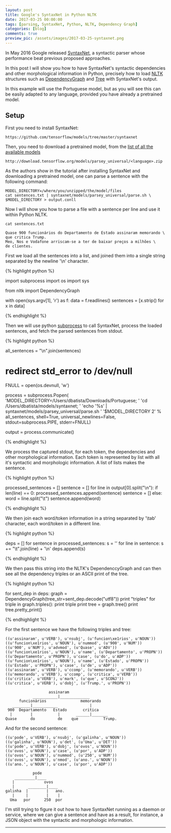 ```yaml
---
layout: post
title: Google's SyntaxNet in Python NLTK 
date: 2017-03-25 00:00:00
tags: [parsing, SyntaxNet, Python, NLTK, Dependency Graph]
categories: [blog]
comments: true
preview_pic: /assets/images/2017-03-25-syntaxnet.png
---
```


In May 2016 Google released [SyntaxNet](https://research.googleblog.com/2016/05/announcing-syntaxnet-worlds-most.html), a syntactic parser whose performance beat previous proposed approaches. 

In this post I will show you how to have SyntaxNet's syntactic dependencies and other morphological information in Python, precisely how to load [NLTK](http://www.nltk.org/) structures such as [DependencyGraph](http://www.nltk.org/_modules/nltk/parse/dependencygraph.html) and [Tree](http://www.nltk.org/_modules/nltk/tree.html) with SyntaxNet's output.

 In this example will use the Portuguese model, but as you will see this can be easily adapted to any language, provided you have already a pretrained model.


## Setup

First you need to install SyntaxNet:

    https://github.com/tensorflow/models/tree/master/syntaxnet


Then, you need to download a pretrained model, from the [list of all the available models](https://github.com/tensorflow/models/blob/master/syntaxnet/g3doc/universal.md)

    http://download.tensorflow.org/models/parsey_universal/<language>.zip


As the authors show in the tutorial after installing SyntaxNet and downloading a pretrained model, one can parse a sentence with the following command:

    MODEL_DIRECTORY=/where/you/unzipped/the/model/files
    cat sentences.txt | syntaxnet/models/parsey_universal/parse.sh \
    $MODEL_DIRECTORY > output.conll


Now I will show you how to parse a file with a sentence per line and use it within Python NLTK.

    cat sentences.txt

	Quase 900 funcionários do Departamento de Estado assinaram memorando \
	que critica Trump.
	Meo, Nos e Vodafone arriscam-se a ter de baixar preços a milhões \
	de clientes.


First we load all the sentences into a list, and joined them into a single string separated by the newline '\n' character.


{% highlight python %}

import subprocess
import os
import sys

from nltk import DependencyGraph

with open(sys.argv[1], 'r') as f:
    data = f.readlines()
    sentences = [x.strip() for x in data]

{% endhighlight %}



Then we will use python [subprocess](https://docs.python.org/2/library/subprocess.html) to call SyntaxNet, process the loaded sentences, and fetch the parsed sentences from stdout.

{% highlight python %}

all_sentences = "\n".join(sentences)

# redirect std_error to /dev/null
FNULL = open(os.devnull, 'w')

process = subprocess.Popen(
    'MODEL_DIRECTORY=/Users/dbatista/Downloads/Portuguese; '
    'cd /Users/dbatista/models/syntaxnet; '
    'echo \'%s\' | syntaxnet/models/parsey_universal/parse.sh '
    '$MODEL_DIRECTORY 2' % all_sentences,
    shell=True,
    universal_newlines=False,
    stdout=subprocess.PIPE,
    stderr=FNULL)

output = process.communicate()

{% endhighlight %}

We process the captured stdout, for each token, the dependencies and other morphological information. Each token is represented by list with all it's syntactic and morphologic information. A list of lists makes the sentence.

{% highlight python %}

processed_sentences = []
sentence = []
for line in output[0].split("\n"):
    if len(line) == 0:
        processed_sentences.append(sentence)
        sentence = []
    else:
        word = line.split("\t")
        sentence.append(word)

{% endhighlight %}

We then join each word/token information in a string separated by '\tab' character, each word/token in a different line. 

{% highlight python %}

deps = []
for sentence in processed_sentences:
    s = ''
    for line in sentence:
        s += "\t".join(line) + '\n'
    deps.append(s)

{% endhighlight %}

We then pass this string into the NLTK's DependenccyGraph and can then see all the dependency triples or an ASCII print of the tree.

{% highlight python %}

for sent_dep in deps:
    graph = DependencyGraph(tree_str=sent_dep.decode("utf8"))
    print "triples"
    for triple in graph.triples():
        print triple
    print
    tree = graph.tree()
    print tree.pretty_print()

{% endhighlight %}


For the first sentence we have the following triples and tree:

    ((u'assinaram', u'VERB'), u'nsubj', (u'funcion\xe1rios', u'NOUN'))
    ((u'funcion\xe1rios', u'NOUN'), u'nummod', (u'900', u'NUM'))
    ((u'900', u'NUM'), u'advmod', (u'Quase', u'ADV'))
    ((u'funcion\xe1rios', u'NOUN'), u'name', (u'Departamento', u'PROPN'))
    ((u'Departamento', u'PROPN'), u'case', (u'do', u'ADP'))
    ((u'funcion\xe1rios', u'NOUN'), u'name', (u'Estado', u'PROPN'))
    ((u'Estado', u'PROPN'), u'case', (u'de', u'ADP'))
    ((u'assinaram', u'VERB'), u'ccomp', (u'memorando', u'VERB'))
    ((u'memorando', u'VERB'), u'ccomp', (u'critica', u'VERB'))
    ((u'critica', u'VERB'), u'mark', (u'que', u'SCONJ'))
    ((u'critica', u'VERB'), u'dobj', (u'Trump.', u'PROPN'))
    
                       assinaram
                ___________|_____________
          funcionários               memorando
       ________|___________              |
     900  Departamento   Estado       critica
      |        |           |       ______|_______
    Quase      do          de    que           Trump.


And for the second sentence:


    ((u'pode', u'VERB'), u'nsubj', (u'galinha', u'NOUN'))
    ((u'galinha', u'NOUN'), u'det', (u'Uma', u'DET'))
    ((u'pode', u'VERB'), u'dobj', (u'ovos', u'NOUN'))
    ((u'ovos', u'NOUN'), u'case', (u'por', u'ADP'))
    ((u'ovos', u'NOUN'), u'nummod', (u'250', u'NUM'))
    ((u'ovos', u'NOUN'), u'nmod', (u'ano.', u'NOUN'))
    ((u'ano.', u'NOUN'), u'case', (u'por', u'ADP'))
    
                pode
        _________|____
       |             ovos
       |      ________|____
    galinha  |        |   ano.
       |     |        |    |
      Uma   por      250  por


I'm still trying to figure it out how to have SyntaxNet running as a daemon or service, where we can give a sentence and have as a result, for instance, a JSON object with the syntactic and morphologic information.

-----
